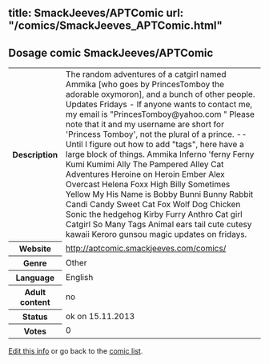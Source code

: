 title: SmackJeeves/APTComic
url: "/comics/SmackJeeves_APTComic.html"
---
Dosage comic SmackJeeves/APTComic
-----------------------------------------

<p id="msg"></p>
<script type="text/javascript">
if (window.location.search === '?edit_info_mail=sent_ok') {
  var elem = document.getElementById("msg");
  elem.innerHTML = 'Edited information sucessfully sent for review, which is usually done daily. Thanks!';
  elem.className = 'ok';
}
</script>
<table class="comicinfo">
<tr>
<th>Description</th><td>The random adventures of a catgirl named Ammika [who goes by PrincesTomboy the adorable oxymoron], and a bunch of other people. Updates Fridays - If anyone wants to contact me, my email is &quot;PrincesTomboy@yahoo.com &quot; Please note that it and my username are short for 'Princess Tomboy', not the plural of a prince. -- Until I figure out how to add &quot;tags&quot;, here have a large block of things. Ammika Inferno 'ferny Ferny Kumi Kumimi Ally The Pampered Alley Cat Adventures Heroine on Heroin Ember Alex Overcast Helena Foxx High Billy Sometimes Yellow My His Name is Bobby Bunni Bunny Rabbit Candi Candy Sweet Cat Fox Wolf Dog Chicken Sonic the hedgehog Kirby Furry Anthro Cat girl Catgirl So Many Tags Animal ears tail cute cutesy kawaii Keroro gunsou magic updates on fridays.</td>
</tr>
<tr>
<th>Website</th><td><a href="http://aptcomic.smackjeeves.com/comics/">http://aptcomic.smackjeeves.com/comics/</a></td>
</tr>
<tr>
<th>Genre</th><td>Other</td>
</tr>
<tr>
<th>Language</th><td>English</td>
</tr>
<tr>
<th>Adult content</th><td>no</td>
</tr>
<tr>
<th>Status</th><td>ok on 15.11.2013</td>
</tr>
<tr>
<th>Votes</th><td>0</td>
</tr>
</table>

[Edit this info](SmackJeeves_APTComic_edit.html) or go back to the [comic list](../comic-index.html).
